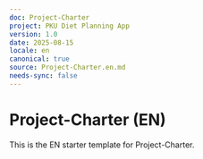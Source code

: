 ```yaml
---
doc: Project-Charter
project: PKU Diet Planning App
version: 1.0
date: 2025-08-15
locale: en
canonical: true
source: Project-Charter.en.md
needs-sync: false
---
```


# Project-Charter (EN)

This is the EN starter template for Project-Charter.
